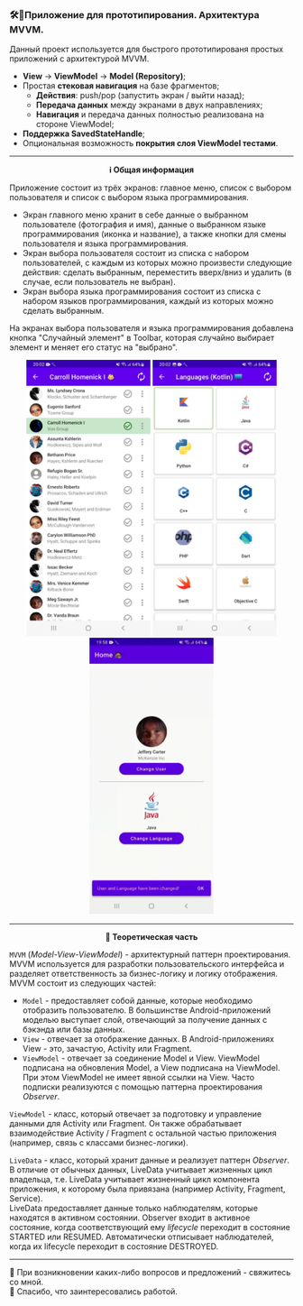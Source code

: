 ### 🛠️📱Приложение для прототипирования. Архитектура MVVM.

Данный проект используется для быстрого прототипированя простых приложений с архитектурой MVVM. 

  - **View** -> **ViewModel** -> **Model (Repository)**;
  - Простая **стековая навигация** на базе фрагментов;
    - **Действия**: push/pop (запустить экран / выйти назад);
    - **Передача данных** между экранами в двух направлениях;
    - **Навигация** и передача данных полностью реализована на стороне ViewModel;
  - **Поддержка SavedStateHandle**;
  - Опциональная возможность **покрытия слоя ViewModel тестами**.
  
---

  <p align="center">
   <b> ℹ️ Общая информация </b>  
 </p>
  
Приложение состоит из трёх экранов: главное меню, список с выбором пользователя и список с выбором языка программирования.
  - Экран главного меню хранит в себе данные о выбранном пользователе (фотография и имя), данные о выбранном языке программирования (иконка и название), а также кнопки для смены пользователя и языка программирования.
  - Экран выбора пользователя состоит из списка с набором пользователей, с каждым из которых можно произвести следующие действия: сделать выбранным, переместить вверх/вниз и удалить (в случае, если пользователь не выбран).
  - Экран выбора языка программирования состоит из списка с набором языков программирования, каждый из которых можно сделать выбранным.
  
На экранах выбора пользователя и языка программирования добавлена кнопка "Случайный элемент" в Toolbar, которая случайно выбирает элемент и меняет его статус на "выбрано". 
  
<p align="center">
 <img alt="GIF" src="https://github.com/coder-chekunkov/MVVM-architecture/blob/main/wiki_image/mvvm_001.jpg" width="220"/>
 <img alt="GIF" src="https://github.com/coder-chekunkov/MVVM-architecture/blob/main/wiki_image/mvvm_002.jpg" width="220"/>
 <img alt="GIF" src="https://github.com/coder-chekunkov/MVVM-architecture/blob/main/wiki_image/mvvm_003.gif" width="220"/> <br/>
</p>

---

  <p align="center">
   <b> 📖 Теоретическая часть </b>  
 </p>
 
 `MVVM` (*Model-View-ViewModel*) - архитектурный паттерн проектирования. MVVM используется для разработки пользовательского интерфейса и разделяет ответственность за бизнес-логику и логику отображения. MVVM состоит из следующих частей:
  - `Model` - предоставляет собой данные, которые необходимо отобразить пользователю. В большинстве Android-приложений моделью выступает слой, отвечающий за получение данных с бэкэнда или базы данных. </br>
  - `View` - отвечает за отображение данных. В Android-приложениях View - это, зачастую, Activity или Fragment. </br>
  - `ViewModel` - отвечает за соединение Model и View. ViewModel подписана на обновления Model, а View подписана на ViewModel. При этом ViewModel не имеет явной ссылки на View. Часто подписки реализуются с помощью паттерна проектирования *Observer*.
  
`ViewModel` - класс, который отвечает за подготовку и управление данными для Activity или Fragment. Он также обрабатывает взаимодействие Activity / Fragment с остальной частью приложения (например, связь с классами бизнес-логики).

`LiveData` - класс, который хранит данные и реализует паттерн *Observer*. В отличие от обычных данных, LiveData учитывает жизненных цикл владельца, т.е. LiveData учитывает жизненный цикл компонента приложения, к которому была привязана (например Activity, Fragment, Service). </br>
LiveData предоставляет данные только наблюдателям, которые находятся в активном состоянии. Observer входит в активное состояние, когда соответствующий ему *lifecycle* переходит в состояние STARTED или RESUMED. Автоматически отписывает наблюдателей, когда их lifecycle переходит в состояние DESTROYED. 


---

📧 При возникновении каких-либо вопросов и предложений - свяжитесь со мной. <br/>
🤝 Спасибо, что заинтересовались работой.
